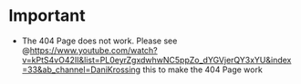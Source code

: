 # Important
- The 404 Page does not work. Please see @https://www.youtube.com/watch?v=kPtS4vO42II&list=PL0eyrZgxdwhwNC5ppZo_dYGVjerQY3xYU&index=33&ab_channel=DaniKrossing this to make the 404 Page work
